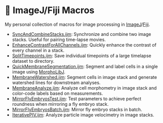 # :microscope: ImageJ/Fiji Macros

My personal collection of macros for image processing in
[ImageJ](https://imagej.github.io/)/[Fiji](https://fiji.sc/).

- [SyncAndCombineStacks.ijm](SyncAndCombineStacks.ijm): Synchronize and combine
  two image stacks. Useful for pairing time-lapse movies.
- [EnhanceContrastForAllChannels.ijm](EnhanceContrastForAllChannels.ijm):
  Quickly enhance the contrast of every channel in a stack. 
- [SplitTimepoints.ijm](SplitTimepoints.ijm): Save individual timepoints of a
  large timelapse dataset to directory.
- [QuickMembraneSegmentation.ijm](QuickMembraneSegmentation.ijm): Segment and
  label cells in a single image using
  [MorphoLibJ](https://github.com/ijpb/MorphoLibJ).
- [MembraneWatershed.ijm](MembraneWatershed.ijm): Segment cells in image stack
  and generate watershed lines for downstream analyses.
- [MembraneAnalyze.ijm](MembraneAnalyze.ijm): Analyze cell morphometry in image
  stack and color-code labels based on measurements.
- [MirrorFlyEmbryosTest.ijm](MirrorFlyEmbryosTest.ijm): Test parameters to
  achieve perfect roundness when mirroring a fly embryo stack.
- [MirrorFlyEmbryosBatch.ijm](MirrorFlyEmbryosBatch.ijm): Mirror fly embryo
  stacks in batch.
- [IterativePIV.ijm](IterativePIV.ijm): Analyze particle image velocimetry in
  image stacks.

